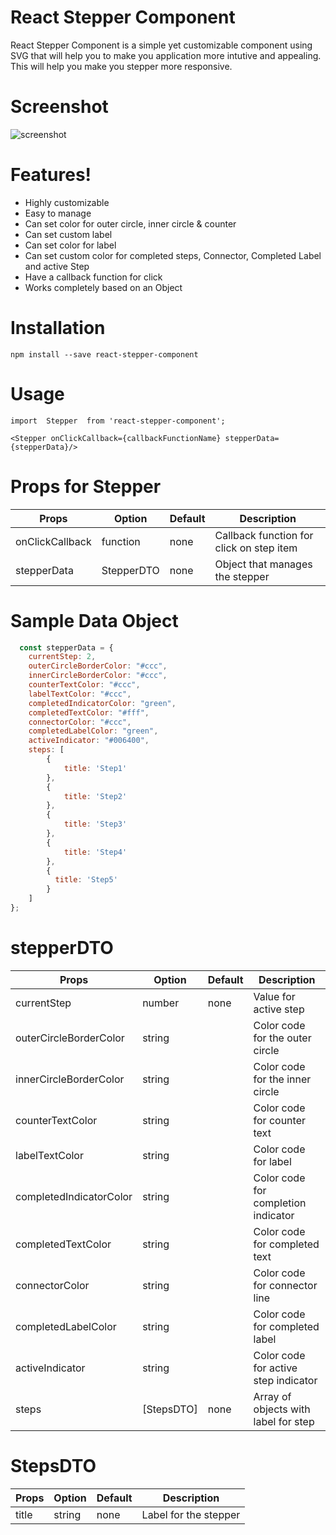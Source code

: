 # React Stepper Component

React Stepper Component is a simple yet customizable component using SVG that will help you to make you application more intutive and appealing. This will help you make you stepper more responsive.

# Screenshot

![screenshot](https://drive.google.com/file/d/1rDZ2BkvGduxiQlri5-pZmt3qzACVkDml/view?usp=sharing)

# Features!     

  - Highly customizable
  - Easy to manage
  - Can set color for outer circle, inner circle & counter
  - Can set custom label
  - Can set color for label
  - Can set custom color for completed steps, Connector, Completed Label and active Step
  - Have a callback function for click
  - Works completely based on an Object

# Installation

    npm install --save react-stepper-component

# Usage
    import  Stepper  from 'react-stepper-component';

    <Stepper onClickCallback={callbackFunctionName} stepperData={stepperData}/>

# Props for Stepper

| Props | Option | Default | Description
| ------ | ------ | ------ | ------ | 
| onClickCallback | function | none | Callback function for click on step item |
| stepperData | StepperDTO | none | Object that manages the stepper |
    
# Sample Data Object

```javascript
  const stepperData = {
    currentStep: 2,
    outerCircleBorderColor: "#ccc",
    innerCircleBorderColor: "#ccc",
    counterTextColor: "#ccc", 
    labelTextColor: "#ccc",
    completedIndicatorColor: "green",
    completedTextColor: "#fff", 
    connectorColor: "#ccc", 
    completedLabelColor: "green",
    activeIndicator: "#006400", 
    steps: [
        {
            title: 'Step1'
        },
        {
            title: 'Step2'
        },
        {
            title: 'Step3'
        },
        {
            title: 'Step4'
        },
        {
          title: 'Step5'
        }
    ]
};
```

# stepperDTO
 
| Props | Option | Default | Description
| ------ | ------ | ------ | ------ | 
| currentStep | number | none | Value for active step |
| outerCircleBorderColor | string | | Color code for the outer circle |
| innerCircleBorderColor | string | | Color code for the inner circle |
| counterTextColor | string | | Color code for counter text |
| labelTextColor | string | | Color code for label |
| completedIndicatorColor | string | | Color code for completion indicator |
| completedTextColor | string | | Color code for completed text |
| connectorColor | string | | Color code for connector line |
| completedLabelColor | string | | Color code for completed label |
| activeIndicator | string | | Color code for active step indicator |
| steps | [StepsDTO] | none | Array of objects with label for step |

# StepsDTO

| Props | Option | Default | Description
| ------ | ------ | ------ | ------ | 
| title | string | none | Label for the stepper |  
